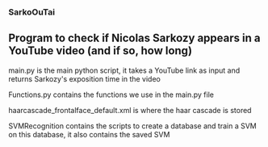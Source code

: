 ### SarkoOuTai

## Program to check if Nicolas Sarkozy appears in a YouTube video (and if so, how long) 



main.py is the main python script, it takes a YouTube link as input and returns Sarkozy's exposition time in the video

Functions.py contains the functions we use in the main.py file

haarcascade_frontalface_default.xml is where the haar cascade is stored

SVMRecognition contains the scripts to create a database and train a SVM on this database, it also contains the saved SVM
